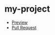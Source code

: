 # my-project
- [Preview](https://github.com/Kulchevych/my-project)
- [Pull Request](https://github.com/Kulchevych/my-project/pulls)